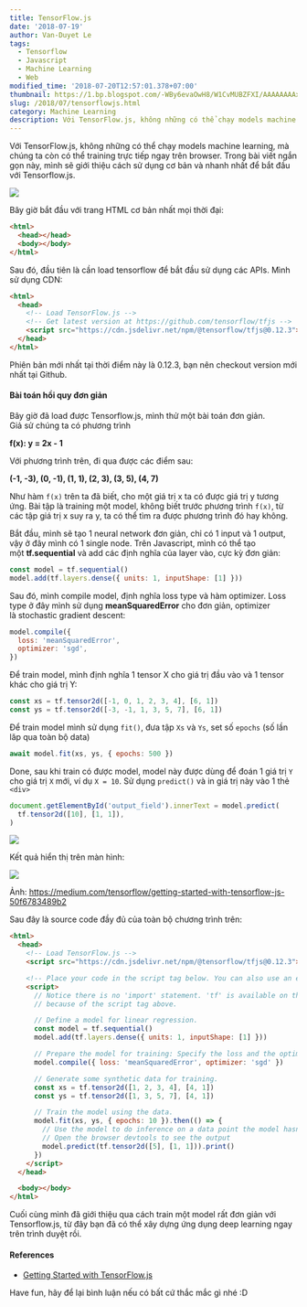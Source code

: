 ```yaml
---
title: TensorFlow.js
date: '2018-07-19'
author: Van-Duyet Le
tags:
  - Tensorflow
  - Javascript
  - Machine Learning
  - Web
modified_time: '2018-07-20T12:57:01.378+07:00'
thumbnail: https://1.bp.blogspot.com/-WBy6evaOwH8/W1CvMUBZFXI/AAAAAAAAxYI/pa6D8MlcTsQ-VQuwCHAyNcJvMf8RteCLgCK4BGAYYCw/s1600/tensorflowjs.png
slug: /2018/07/tensorflowjs.html
category: Machine Learning
description: Với TensorFlow.js, không những có thể chạy models machine learning, mà chúng ta còn có thể training trực tiếp ngay trên browser. Trong bài viết ngắn gọn này, mình sẽ giới thiệu cách sử dụng cơ bản và nhanh nhất để bắt đầu với Tensorflow.js.
---
```


Với TensorFlow.js, không những có thể chạy models machine learning, mà chúng ta còn có thể training trực tiếp ngay trên browser. Trong bài viết ngắn gọn này, mình sẽ giới thiệu cách sử dụng cơ bản và nhanh nhất để bắt đầu với Tensorflow.js.

![](https://1.bp.blogspot.com/-WBy6evaOwH8/W1CvMUBZFXI/AAAAAAAAxYI/pa6D8MlcTsQ-VQuwCHAyNcJvMf8RteCLgCK4BGAYYCw/s1600/tensorflowjs.png)

Bây giờ bắt đầu với trang HTML cơ bản nhất mọi thời đại:

```html
<html>
  <head></head>
  <body></body>
</html>
```

Sau đó, đầu tiên là cần load tensorflow để bắt đầu sử dụng các APIs. Mình sử dụng CDN:

```html
<html>
  <head>
    <!-- Load TensorFlow.js -->
    <!-- Get latest version at https://github.com/tensorflow/tfjs -->
    <script src="https://cdn.jsdelivr.net/npm/@tensorflow/tfjs@0.12.3"></script>
  </head>
</html>
```

Phiên bản mới nhất tại thời điểm này là 0.12.3, bạn nên checkout version mới nhất tại Github.

#### Bài toán hồi quy đơn giản

Bây giờ đã load được Tensorflow.js, mình thử một bài toán đơn giản.  
Giả sử chúng ta có phương trình

**f(x): y = 2x - 1**

Với phương trình trên, đi qua được các điểm sau:

**(-1, -3), (0, -1), (1, 1), (2, 3), (3, 5), (4, 7)**

Như hàm `f(x)` trên ta đã biết, cho một giá trị x ta có được giá trị y tương ứng. Bài tập là training một model, không biết trước phương trình `f(x)`, từ các tập giá trị x suy ra y, ta có thể tìm ra được phương trình đó hay không.

Bắt đầu, mình sẽ tạo 1 neural network đơn giản, chỉ có 1 input và 1 output, vậy ở đây mình có 1 single node. Trên Javascript, mình có thể tạo một **tf.sequential** và add các định nghĩa của layer vào, cực kỳ đơn giản:

```js
const model = tf.sequential()
model.add(tf.layers.dense({ units: 1, inputShape: [1] }))
```

Sau đó, mình compile model, định nghĩa loss type và hàm optimizer. Loss type ở đây mình sử dụng **meanSquaredError** cho đơn giản, optimizer là stochastic gradient descent:

```js
model.compile({
  loss: 'meanSquaredError',
  optimizer: 'sgd',
})
```

Để train model, mình định nghĩa 1 tensor X cho giá trị đầu vào và 1 tensor khác cho giá trị Y:

```js
const xs = tf.tensor2d([-1, 0, 1, 2, 3, 4], [6, 1])
const ys = tf.tensor2d([-3, -1, 1, 3, 5, 7], [6, 1])
```

Để train model mình sử dụng `fit()`, đưa tập `Xs` và `Ys`, set số `epochs` (số lần lăp qua toàn bộ data)

```js
await model.fit(xs, ys, { epochs: 500 })
```

Done, sau khi train có được model, model này được dùng để đoán 1 giá trị `Y` cho giá trị `X` mới, ví dụ `X = 10`. Sử dụng `predict()` và in giá trị này vào 1 thẻ `<div> `

```js
document.getElementById('output_field').innerText = model.predict(
  tf.tensor2d([10], [1, 1]),
)
```

[![](https://3.bp.blogspot.com/-tZzhHT2HZFo/W1DAagaO5_I/AAAAAAAAxYQ/AckM8BYmLeU_S2hrj5HSHCcxy2829ZS9ACLcBGAs/s1600/Chart%2Bmodel%2BtensorflowJS.png)](https://3.bp.blogspot.com/-tZzhHT2HZFo/W1DAagaO5_I/AAAAAAAAxYQ/AckM8BYmLeU_S2hrj5HSHCcxy2829ZS9ACLcBGAs/s1600/Chart%2Bmodel%2BtensorflowJS.png)

Kết quả hiển thị trên màn hình:

[![](https://4.bp.blogspot.com/-Ge85yyxGclE/W1DAp6BmlZI/AAAAAAAAxYY/DiFfqydtOYoUBHVz5uOYAozPlnCjmI5tQCK4BGAYYCw/s1600/1_cbucRpe0oFey2c_a4ytnjw.png)](https://4.bp.blogspot.com/-Ge85yyxGclE/W1DAp6BmlZI/AAAAAAAAxYY/DiFfqydtOYoUBHVz5uOYAozPlnCjmI5tQCK4BGAYYCw/s1600/1_cbucRpe0oFey2c_a4ytnjw.png)

Ảnh: https://medium.com/tensorflow/getting-started-with-tensorflow-js-50f6783489b2

Sau đây là source code đầy đủ của toàn bộ chương trình trên:

```html
<html>
  <head>
    <!-- Load TensorFlow.js -->
    <script src="https://cdn.jsdelivr.net/npm/@tensorflow/tfjs@0.12.3"></script>

    <!-- Place your code in the script tag below. You can also use an external .js file -->
    <script>
      // Notice there is no 'import' statement. 'tf' is available on the index-page
      // because of the script tag above.

      // Define a model for linear regression.
      const model = tf.sequential()
      model.add(tf.layers.dense({ units: 1, inputShape: [1] }))

      // Prepare the model for training: Specify the loss and the optimizer.
      model.compile({ loss: 'meanSquaredError', optimizer: 'sgd' })

      // Generate some synthetic data for training.
      const xs = tf.tensor2d([1, 2, 3, 4], [4, 1])
      const ys = tf.tensor2d([1, 3, 5, 7], [4, 1])

      // Train the model using the data.
      model.fit(xs, ys, { epochs: 10 }).then(() => {
        // Use the model to do inference on a data point the model hasn't seen before:
        // Open the browser devtools to see the output
        model.predict(tf.tensor2d([5], [1, 1])).print()
      })
    </script>
  </head>

  <body></body>
</html>
```

Cuối cùng mình đã giới thiệu qua cách train một model rất đơn giản với Tensorflow.js, từ đây bạn đã có thể xây dựng ứng dụng deep learning ngay trên trình duyệt rồi.

#### References

- [Getting Started with TensorFlow.js](https://medium.com/tensorflow/getting-started-with-tensorflow-js-50f6783489b2)

Have fun, hãy để lại bình luận nếu có bất cứ thắc mắc gì nhé :D
